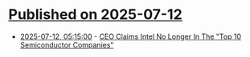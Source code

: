 # [Published on 2025-07-12](index.md)

* [2025-07-12, 05:15:00](https://soylentnews.org/article.pl?sid=25/07/11/2226206&from=rss) - [CEO Claims Intel No Longer In The \"Top 10 Semiconductor Companies\" ](https://soylentnews.org/article.pl?sid=25/07/11/2226206&from=rss)
